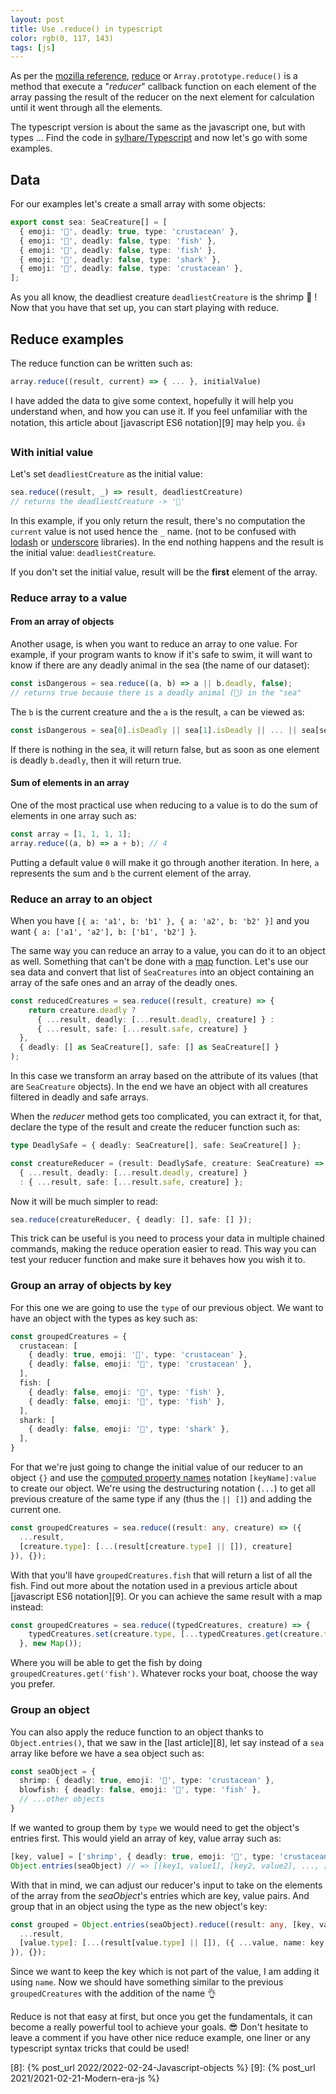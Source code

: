 ```yaml
---
layout: post
title: Use .reduce() in typescript
color: rgb(0, 117, 143)
tags: [js]
---
```


As per the [mozilla reference][1], [reduce][2] or `Array.prototype.reduce()` is a method that 
execute a "_reducer_" callback function on each element of the array passing the result 
of the reducer on the next element for calculation until it went through all the elements.

The typescript version is about the same as the javascript one, but with types ...
Find the code in [sylhare/Typescript][3] and now let's go with some examples. 

## Data

For our examples let's create a small array with some objects:

```ts
export const sea: SeaCreature[] = [
  { emoji: '🦐', deadly: true, type: 'crustacean' },
  { emoji: '🐡', deadly: false, type: 'fish' },
  { emoji: '🐠', deadly: false, type: 'fish' },
  { emoji: '🦈', deadly: false, type: 'shark' },
  { emoji: '🦀', deadly: false, type: 'crustacean' },
];
```

As you all know, the deadliest creature `deadliestCreature` is the shrimp 🦐 !
Now that you have that set up, you can start playing with reduce.

## Reduce examples

The reduce function can be written such as:

```ts
array.reduce((result, current) => { ... }, initialValue)
```

I have added the data to give some context, hopefully it will help you understand when,
and how you can use it.
If you feel unfamiliar with the notation, this article about [javascript ES6 notation][9] may 
help you. 👍

### With initial value

Let's set `deadliestCreature` as the initial value:

```ts
sea.reduce((result, _) => result, deadliestCreature)
// returns the deadliestCreature -> '🦐'
```

In this example, if you only return the result, there's no computation the `current` value is not used hence the `_` name.
(not to be confused with [lodash][4] or [underscore][5] libraries).
In the end nothing happens and the result is the initial value: `deadliestCreature`.

If you don't set the initial value, result will be the **first** element of the array.

### Reduce array to a value

#### From an array of objects

Another usage, is when you want to reduce an array to one value.
For example, if your program wants to know if it's safe to swim, it will want to know
if there are any deadly animal in the sea (the name of our dataset):

```ts
const isDangerous = sea.reduce((a, b) => a || b.deadly, false);
// returns true because there is a deadly animal (🦐) in the "sea" 
```

The `b` is the current creature and the `a` is the result, `a` can be viewed as:

```ts
const isDangerous = sea[0].isDeadly || sea[1].isDeadly || ... || sea[sea.length - 1].isDeadly 
```

If there is nothing in the sea, it will return false, but as soon as one element is deadly `b.deadly`,
then it will return true.

#### Sum of elements in an array

One of the most practical use when reducing to a value is to do the sum of elements
in one array such as:

```ts
const array = [1, 1, 1, 1];
array.reduce((a, b) => a + b); // 4
```

Putting a default value `0` will make it go through another iteration.
In here, `a` represents the sum and `b` the current element of the array.

### Reduce an array to an object

When you have `[{ a: 'a1', b: 'b1' }, { a: 'a2', b: 'b2' }]` and you want `{ a: ['a1', 'a2'], b: ['b1', 'b2'] }`.

The same way you can reduce an array to a value, you can do it to an object as well.
Something that can't be done with a [map][6] function. Let's use our sea data and convert that list of
`SeaCreatures` into an object containing an array of the safe ones and an array of the deadly ones.

```ts
const reducedCreatures = sea.reduce((result, creature) => {
    return creature.deadly ?
      { ...result, deadly: [...result.deadly, creature] } :
      { ...result, safe: [...result.safe, creature] }
  },
  { deadly: [] as SeaCreature[], safe: [] as SeaCreature[] }
);
```

In this case we transform an array based on the attribute of its values (that are `SeaCreature` objects).
In the end we have an object with all creatures filtered in deadly and safe arrays.

When the _reducer_ method gets too complicated, you can extract it, for that,
declare the type of the result and create the reducer function such as:

```ts
type DeadlySafe = { deadly: SeaCreature[], safe: SeaCreature[] };

const creatureReducer = (result: DeadlySafe, creature: SeaCreature) => creature.deadly ?
  { ...result, deadly: [...result.deadly, creature] } 
  : { ...result, safe: [...result.safe, creature] };
```

Now it will be much simpler to read:

```ts
sea.reduce(creatureReducer, { deadly: [], safe: [] });
```

This trick can be useful is you need to process your data in multiple chained commands,
making the reduce operation easier to read.
This way you can test your reducer function and make sure it behaves how you wish it to.

### Group an array of objects by key

For this one we are going to use the `type` of our previous object.
We want to have an object with the types as key such as:

```ts
const groupedCreatures = {
  crustacean: [
    { deadly: true, emoji: '🦐', type: 'crustacean' },
    { deadly: false, emoji: '🦀', type: 'crustacean' },
  ],
  fish: [
    { deadly: false, emoji: '🐡', type: 'fish' },
    { deadly: false, emoji: '🐠', type: 'fish' },
  ],
  shark: [
    { deadly: false, emoji: '🦈', type: 'shark' },
  ],
}
```

For that we're just going to change the initial value of our reducer to an object `{}`
and use the [computed property names][7] notation `[keyName]:value` to create our object.
We're using the destructuring notation (`...`) to get all previous creature of the same type
if any (thus the `|| []`) and adding the current one.

```ts
const groupedCreatures = sea.reduce((result: any, creature) => ({
  ...result,
  [creature.type]: [...(result[creature.type] || []), creature]
}), {});
```

With that you'll have `groupedCreatures.fish` that will return a list of all the fish.
Find out more about the notation used in a previous article about [javascript ES6 notation][9].
Or you can achieve the same result with a map instead:

```ts
const groupedCreatures = sea.reduce((typedCreatures, creature) => {
    typedCreatures.set(creature.type, [...typedCreatures.get(creature.type) || [], creature])
  }, new Map());
```

Where you will be able to get the fish by doing `groupedCreatures.get('fish')`. 
Whatever rocks your boat, choose the way you prefer. 

### Group an object

You can also apply the reduce function to an object thanks to `Object.entries()`,
that we saw in the [last article][8], let say instead of a `sea` array like before we have a
sea object such as:

```ts
const seaObject = {
  shrimp: { deadly: true, emoji: '🦐', type: 'crustacean' },
  blowfish: { deadly: false, emoji: '🐡', type: 'fish' },
  // ...other objects
}
```

If we wanted to group them by `type` we would need to get the object's entries first.
This would yield an array of key, value array such as:

```ts
[key, value] = ['shrimp', { deadly: true, emoji: '🦐', type: 'crustacean' }]
Object.entries(seaObject) // => [[key1, value1], [key2, value2], ..., [keyN, valueN]]
```

With that in mind, we can adjust our reducer's input to take on the elements of the array
from the _seaObject_'s entries which are key, value pairs. 
And group that in an object using the type as the new object's key:

```ts
const grouped = Object.entries(seaObject).reduce((result: any, [key, value]) => ({
  ...result,
  [value.type]: [...(result[value.type] || []), ({ ...value, name: key })]
}), {});
```

Since we want to keep the key which is not part of the value, I am adding it using `name`.
Now we should have something similar to the previous `groupedCreatures` with the addition
of the name 👌

Reduce is not that easy at first, but once you get the fundamentals, it can become a really
powerful tool to achieve your goals. 😎
Don't hesitate to leave a comment if you have other nice reduce example, one liner or any typescript
syntax tricks that could be used!

[1]: https://developer.mozilla.org/en-US/docs/Web/JavaScript/Reference
[2]: https://developer.mozilla.org/en-US/docs/Web/JavaScript/Reference/Global_Objects/Array/reduce
[3]: https://github.com/sylhare/Typescript
[4]: https://lodash.com/
[5]: https://underscorejs.org/
[6]: https://developer.mozilla.org/en-US/docs/Web/JavaScript/Reference/Global_Objects/Array/map
[7]: https://developer.mozilla.org/en-US/docs/Web/JavaScript/Reference/Operators/Object_initializer#computed_property_names
[8]: {% post_url 2022/2022-02-24-Javascript-objects %}
[9]: {% post_url 2021/2021-02-21-Modern-era-js %}
